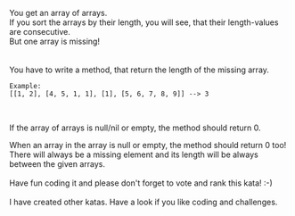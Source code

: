 You get an array of arrays.<br>
If you sort the arrays by their length, you will see, that their length-values are consecutive.<br>
But one array is missing!<br>
<br><br>
You have to write a method, that return the length of the missing array.<br>
```
Example:
[[1, 2], [4, 5, 1, 1], [1], [5, 6, 7, 8, 9]] --> 3
```
<br>

If the array of arrays is null/nil or empty, the method should return 0.<br>

When an array in the array is null or empty, the method should return 0 too!<br>
There will always be a missing element and its length will be always between the given arrays.
<br><br>
Have fun coding it and please don't forget to vote and rank this kata! :-)<br> 
<br>
I have created other katas. Have a look if you like coding and challenges.
